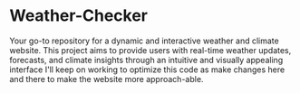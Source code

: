 # Weather-Checker
Your go-to repository for a dynamic and interactive weather and climate website. This project aims to provide users with real-time weather updates, forecasts, and climate insights through an intuitive and visually appealing interface
I'll keep on working to optimize this code as make changes here and there to make the website more approach-able.
